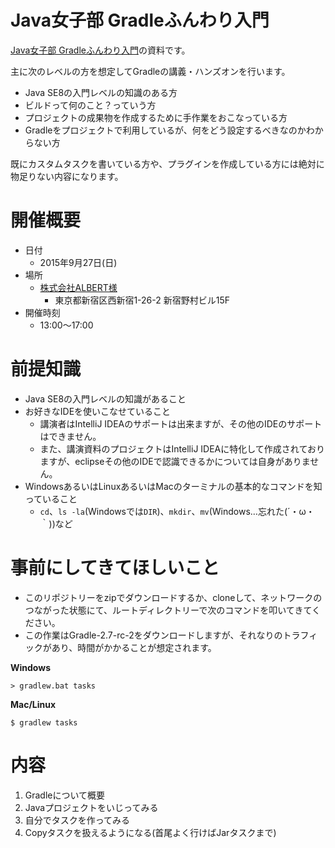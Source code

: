 Java女子部 Gradleふんわり入門
===

[Java女子部 Gradleふんわり入門](https://javajo.doorkeeper.jp/events/31185)の資料です。

主に次のレベルの方を想定してGradleの講義・ハンズオンを行います。

* Java SE8の入門レベルの知識のある方
* ビルドって何のこと？っていう方
* プロジェクトの成果物を作成するために手作業をおこなっている方
* Gradleをプロジェクトで利用しているが、何をどう設定するべきなのかわからない方

既にカスタムタスクを書いている方や、プラグインを作成している方には絶対に物足りない内容になります。

開催概要
===

* 日付
  * 2015年9月27日(日)
* 場所
  * [株式会社ALBERT様](http://www.albert2005.co.jp/access/)
    * 東京都新宿区西新宿1-26-2 新宿野村ビル15F
* 開催時刻
  * 13:00〜17:00

前提知識
===

* Java SE8の入門レベルの知識があること
* お好きなIDEを使いこなせていること
  * 講演者はIntelliJ IDEAのサポートは出来ますが、その他のIDEのサポートはできません。
  * また、講演資料のプロジェクトはIntelliJ IDEAに特化して作成されておりますが、eclipseその他のIDEで認識できるかについては自身がありません。
* WindowsあるいはLinuxあるいはMacのターミナルの基本的なコマンドを知っていること
  * `cd`、`ls -la`(Windowsでは`DIR`)、`mkdir`、`mv`(Windows…忘れた(´・ω・｀))など

事前にしてきてほしいこと
===

* このリポジトリーをzipでダウンロードするか、cloneして、ネットワークのつながった状態にて、ルートディレクトリーで次のコマンドを叩いてきてください。
* この作業はGradle-2.7-rc-2をダウンロードしますが、それなりのトラフィックがあり、時間がかかることが想定されます。

**Windows**

```
> gradlew.bat tasks
```

**Mac/Linux**

```
$ gradlew tasks
```

内容
===

1. Gradleについて概要
1. Javaプロジェクトをいじってみる
1. 自分でタスクを作ってみる
1. Copyタスクを扱えるようになる(首尾よく行けばJarタスクまで)
